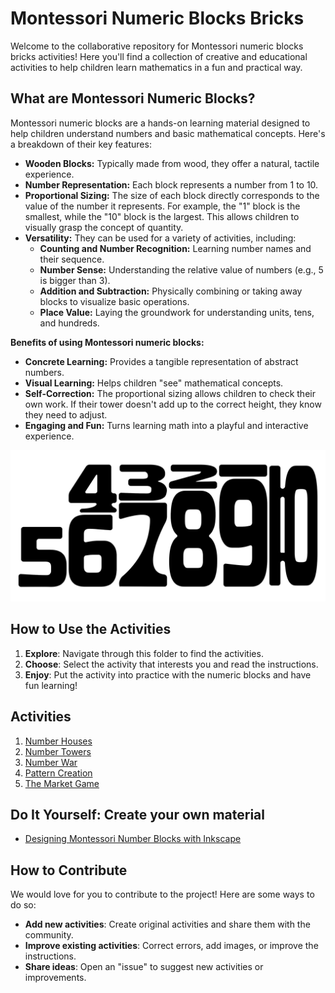 # Montessori Numeric Blocks Bricks

Welcome to the collaborative repository for Montessori numeric blocks bricks activities! Here you'll find a collection of creative and educational activities to help children learn mathematics in a fun and practical way.

## What are Montessori Numeric Blocks?

Montessori numeric blocks are a hands-on learning material designed to help children understand numbers and basic mathematical concepts.  Here's a breakdown of their key features:

* **Wooden Blocks:** Typically made from wood, they offer a natural, tactile experience.
* **Number Representation:** Each block represents a number from 1 to 10.
* **Proportional Sizing:** The size of each block directly corresponds to the value of the number it represents. For example, the "1" block is the smallest, while the "10" block is the largest. This allows children to visually grasp the concept of quantity.
* **Versatility:** They can be used for a variety of activities, including:
  * **Counting and Number Recognition:** Learning number names and their sequence.
  * **Number Sense:** Understanding the relative value of numbers (e.g., 5 is bigger than 3).
  * **Addition and Subtraction:** Physically combining or taking away blocks to visualize basic operations.
  * **Place Value:** Laying the groundwork for understanding units, tens, and hundreds.

**Benefits of using Montessori numeric blocks:**

* **Concrete Learning:** Provides a tangible representation of abstract numbers.
* **Visual Learning:** Helps children "see" mathematical concepts.
* **Self-Correction:** The proportional sizing allows children to check their own work. If their tower doesn't add up to the correct height, they know they need to adjust.
* **Engaging and Fun:** Turns learning math into a playful and interactive experience.

![1 to 10 Montessori numeric blocks image](../assets/images/number-blocks-bricks.svg)

## How to Use the Activities

1. **Explore**: Navigate through this folder to find the activities.
2. **Choose**: Select the activity that interests you and read the instructions.
3. **Enjoy**: Put the activity into practice with the numeric blocks and have fun learning!

## Activities

1. [Number Houses](activities/01-number-houses.md)
2. [Number Towers](activities/02-number-towers.md)
3. [Number War](activities/03-number-war.md)
4. [Pattern Creation](activities/04-pattern-creation.md)
5. [The Market Game](activities/05-the-market-game.md)

## Do It Yourself: Create your own material

* [Designing Montessori Number Blocks with Inkscape](guides/designing-number-blocks-bricks-with-inkscape.md)

## How to Contribute

We would love for you to contribute to the project! Here are some ways to do so:

* **Add new activities**: Create original activities and share them with the community.
* **Improve existing activities**: Correct errors, add images, or improve the instructions.
* **Share ideas**: Open an "issue" to suggest new activities or improvements.